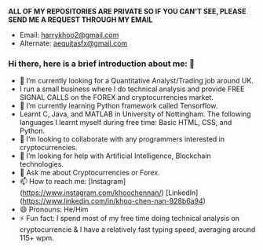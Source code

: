 **ALL OF MY REPOSITORIES ARE PRIVATE SO IF YOU CAN'T SEE, PLEASE SEND ME A REQUEST THROUGH MY EMAIL**

- Email: harrykhoo2@gmail.com
- Alternate: aequitasfx@gmail.com

### Hi there, here is a brief introduction about me: 👋

- 🔭 I’m currently looking for a Quantitative Analyst/Trading job around UK.
- I run a small business where I do technical analysis and provide FREE SIGNAL CALLS on the FOREX and cryptocurrencies market.
- 🌱 I’m currently learning Python framework called Tensorflow.
- Learnt C, Java, and MATLAB in University of Nottingham.  The following languages I learnt myself during free time: Basic HTML, CSS, and Python.
- 👯 I’m looking to collaborate with any programmers interested in cryptocurrencies.
- 🤔 I’m looking for help with Artificial Intelligence, Blockchain technologies.
- 💬 Ask me about Cryptocurrencies or Forex.
- 📫 How to reach me: [Instagram] (https://www.instagram.com/khoochennan/) [LinkedIn] (https://www.linkedin.com/in/khoo-chen-nan-928b6a94)
- 😄 Pronouns: He/Him
- ⚡ Fun fact: I spend most of my free time doing technical analysis on cryptocurrencie & I have a relatively fast typing speed, averaging around 115+ wpm.
